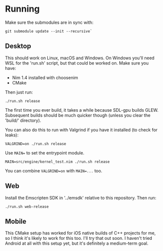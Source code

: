 # Running

Make sure the submodules are in sync with:

```
git submodule update --init --recursive`
```

## Desktop

This should work on Linux, macOS and Windows. On Windows you'll need WSL for
the 'run.sh' script, but that could be worked on. Make sure you have:

- Nim 1.4 installed with choosenim
- CMake

Then just run:

```
./run.sh release
```

The first time you ever build, it takes a while because SDL-gpu builds GLEW.
Subsequent builds should be much quicker though (unless you clear the 'build/'
directory).

You can also do this to run with Valgrind if you have it installed (to check for leaks):

```
VALGRIND=on ./run.sh release
```

Use `MAIN=` to set the entrypoint module.

```
MAIN=src/engine/kernel_test.nim ./run.sh release
```

You can combine `VALGRIND=on` with `MAIN=...` too.

## Web

Install the Emscripten SDK in '../emsdk' relative to this repository. Then run:

```
./run.sh web-release
```

## Mobile

This CMake setup has worked for iOS native builds of C++ projects for me, so I
think it's likely to work for this too. I'll try that out soon. I haven't tried
Android at all with this setup yet, but it's definitely a medium-term goal.


